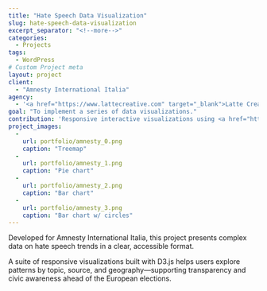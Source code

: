 ```yaml
---
title: "Hate Speech Data Visualization"
slug: hate-speech-data-visualization
excerpt_separator: "<!--more-->"
categories:
  - Projects
tags:
  - WordPress
# Custom Project meta
layout: project
client:
  - "Amnesty International Italia"
agency:
  - '<a href="https://www.lattecreative.com" target="_blank">Latte Creative</a>'
goal: "To implement a series of data visualizations."
contribution: 'Responsive interactive visualizations using <a href="https://d3js.org/">d3.js</a>.'
project_images:
  - 
    url: portfolio/amnesty_0.png
    caption: "Treemap"
  - 
    url: portfolio/amnesty_1.png
    caption: "Pie chart"
  - 
    url: portfolio/amnesty_2.png
    caption: "Bar chart"
  - 
    url: portfolio/amnesty_3.png
    caption: "Bar chart w/ circles"
---
```


Developed for Amnesty International Italia, this project presents complex data on hate speech trends in a clear, accessible format.

<!--more-->

A suite of responsive visualizations built with D3.js helps users explore patterns by topic, source, and geography—supporting transparency and civic awareness ahead of the European elections.

